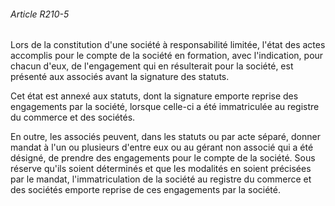 ###### Article R210-5

Lors de la constitution d'une société à responsabilité limitée, l'état des actes accomplis pour le compte de la société en formation, avec l'indication, pour chacun d'eux, de l'engagement qui en résulterait pour la société, est présenté aux associés avant la signature des statuts.

Cet état est annexé aux statuts, dont la signature emporte reprise des engagements par la société, lorsque celle-ci a été immatriculée au registre du commerce et des sociétés.

En outre, les associés peuvent, dans les statuts ou par acte séparé, donner mandat à l'un ou plusieurs d'entre eux ou au gérant non associé qui a été désigné, de prendre des engagements pour le compte de la société. Sous réserve qu'ils soient déterminés et que les modalités en soient précisées par le mandat, l'immatriculation de la société au registre du commerce et des sociétés emporte reprise de ces engagements par la société.

